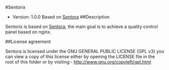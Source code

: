 #Sentorix

* Version: 1.0.0
 Based on [Sentora](http://sentora.org)
##Description

Sentorix is based on [Sentora](http://sentora.org), the main goal is to achieve a quality control panel based on nginx.

##License agreement

Sentora is licensed under the GNU GENERAL PUBLIC LICENSE (GPL v3) you can view a copy of this license either by opening the LICENSE file in the root of this folder or by visiting:- http://www.gnu.org/copyleft/gpl.html
